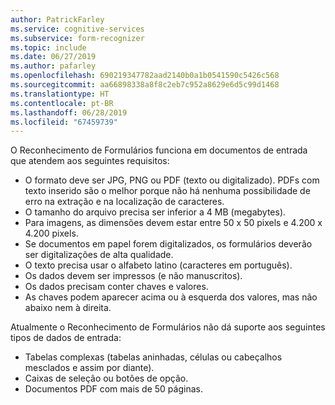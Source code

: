 ```yaml
---
author: PatrickFarley
ms.service: cognitive-services
ms.subservice: form-recognizer
ms.topic: include
ms.date: 06/27/2019
ms.author: pafarley
ms.openlocfilehash: 690219347782aad2140b0a1b0541590c5426c568
ms.sourcegitcommit: aa66898338a8f8c2eb7c952a8629e6d5c99d1468
ms.translationtype: HT
ms.contentlocale: pt-BR
ms.lasthandoff: 06/28/2019
ms.locfileid: "67459739"
---
```

O Reconhecimento de Formulários funciona em documentos de entrada que atendem aos seguintes requisitos:

* O formato deve ser JPG, PNG ou PDF (texto ou digitalizado). PDFs com texto inserido são o melhor porque não há nenhuma possibilidade de erro na extração e na localização de caracteres.
* O tamanho do arquivo precisa ser inferior a 4 MB (megabytes).
* Para imagens, as dimensões devem estar entre 50 x 50 pixels e 4.200 x 4.200 pixels.
* Se documentos em papel forem digitalizados, os formulários deverão ser digitalizações de alta qualidade.
* O texto precisa usar o alfabeto latino (caracteres em português).
* Os dados devem ser impressos (e não manuscritos).
* Os dados precisam conter chaves e valores.
* As chaves podem aparecer acima ou à esquerda dos valores, mas não abaixo nem à direita.

Atualmente o Reconhecimento de Formulários não dá suporte aos seguintes tipos de dados de entrada:

* Tabelas complexas (tabelas aninhadas, células ou cabeçalhos mesclados e assim por diante).
* Caixas de seleção ou botões de opção.
* Documentos PDF com mais de 50 páginas.